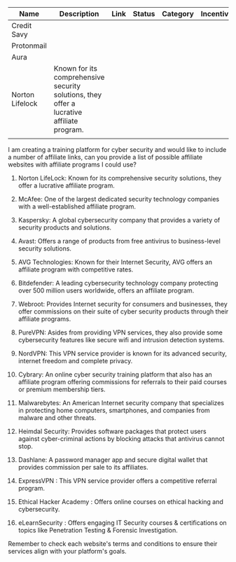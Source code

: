 
| Name | Description | Link | Status | Category | Incentive |
| ---- | ---- | ---- | ---- | ---- | ---- |
| Credit Savy |  |  |  |  |  |
| Protonmail |  |  |  |  |  |
| Aura |  |  |  |  |  |
| Norton Lifelock | Known for its comprehensive security solutions, they offer a lucrative affiliate program. |  |  |  |  |
|  |  |  |  |  |  |

I am creating a training platform for cyber security and would like to include a number of affiliate links, can you provide a list of possible affiliate websites with affiliate programs I could use?

 1. Norton LifeLock: Known for its comprehensive security solutions, they offer a lucrative affiliate program.

2. McAfee: One of the largest dedicated security technology companies with a well-established affiliate program.

3. Kaspersky: A global cybersecurity company that provides a variety of security products and solutions.

4. Avast: Offers a range of products from free antivirus to business-level security solutions.

5. AVG Technologies: Known for their Internet Security, AVG offers an affiliate program with competitive rates.

6. Bitdefender: A leading cybersecurity technology company protecting over 500 million users worldwide, offers an affiliate program.

7. Webroot: Provides Internet security for consumers and businesses, they offer commissions on their suite of cyber security products through their affiliate programs.

8. PureVPN: Asides from providing VPN services, they also provide some cybersecurity features like secure wifi and intrusion detection systems.

9. NordVPN: This VPN service provider is known for its advanced security, internet freedom and complete privacy.

10. Cybrary: An online cyber security training platform that also has an affiliate program offering commissions for referrals to their paid courses or premium membership tiers.

11. Malwarebytes: An American Internet security company that specializes in protecting home computers, smartphones, and companies from malware and other threats.

12. Heimdal Security: Provides software packages that protect users against cyber-criminal actions by blocking attacks that antivirus cannot stop.
   
13. Dashlane: A password manager app and secure digital wallet that provides commission per sale to its affiliates.
   
14. ExpressVPN : This VPN service provider offers a competitive referral program.
    
15. Ethical Hacker Academy : Offers online courses on ethical hacking and cybersecurity.
    
16. eLearnSecurity : Offers engaging IT Security courses & certifications on topics like Penetration Testing & Forensic Investigation.
  
Remember to check each website's terms and conditions to ensure their services align with your platform's goals.